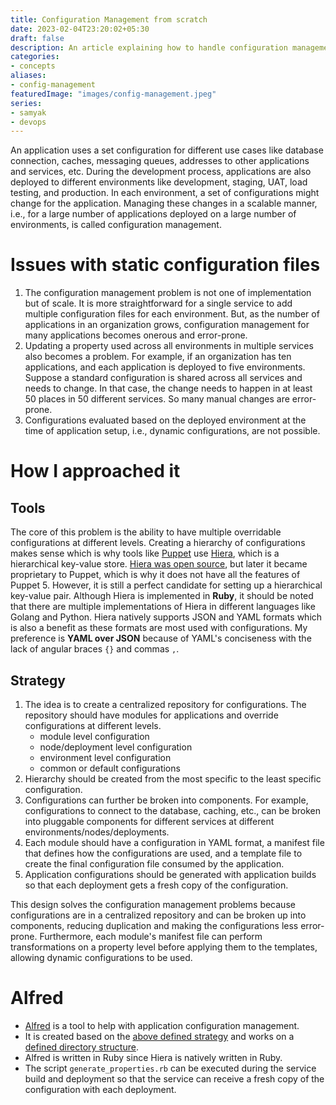 ```yaml
---
title: Configuration Management from scratch
date: 2023-02-04T23:20:02+05:30
draft: false
description: An article explaining how to handle configuration management for applications from scratch
categories:
- concepts
aliases:
- config-management
featuredImage: "images/config-management.jpeg"
series:
- samyak
- devops
---
```


An application uses a set configuration for different use cases like database connection, caches, messaging queues, addresses to other applications and services, etc. During the development process, applications are also deployed to different environments like development, staging, UAT, load testing, and production.
In each environment, a set of configurations might change for the application. Managing these changes in a scalable manner, i.e., for a large number of applications deployed on a large number of environments, is called configuration management.

# Issues with static configuration files

1. The configuration management problem is not one of implementation but of scale. It is more straightforward for a single service to add multiple configuration files for each environment. But, as the number of applications in an organization grows, configuration management for many applications becomes onerous and error-prone.
2. Updating a property used across all environments in multiple services also becomes a problem. For example, if an organization has ten applications, and each application is deployed to five environments. Suppose a standard configuration is shared across all services and needs to change. In that case, the change needs to happen in at least 50 places in 50 different services. So many manual changes are error-prone.
3. Configurations evaluated based on the deployed environment at the time of application setup, i.e., dynamic configurations, are not possible.


# How I approached it

## Tools

The core of this problem is the ability to have multiple overridable configurations at different levels. Creating a hierarchy of configurations makes sense which is why tools like [Puppet](https://www.puppet.com) use [Hiera](https://www.puppet.com/docs/puppet/7/hiera_intro.html#hiera_intro), which is a hierarchical key-value store.
[Hiera was open source](https://github.com/puppetlabs/hiera), but later it became proprietary to Puppet, which is why it does not have all the features of Puppet 5. However, it is still a perfect candidate for setting up a hierarchical key-value pair. Although Hiera is implemented in **Ruby**, it should be noted that there are multiple implementations of Hiera in different languages like Golang and Python.
Hiera natively supports JSON and YAML formats which is also a benefit as these formats are most used with configurations. My preference is **YAML over JSON** because of YAML's conciseness with the lack of angular braces `{}` and commas `,`.

## Strategy
1. The idea is to create a centralized repository for configurations. The repository should have modules for applications and override configurations at different levels.
    * module level configuration
    * node/deployment level configuration
    * environment level configuration
    * common or default configurations
2. Hierarchy should be created from the most specific to the least specific configuration.
3. Configurations can further be broken into components. For example, configurations to connect to the database, caching, etc., can be broken into pluggable components for different services at different environments/nodes/deployments.
4. Each module should have a configuration in YAML format, a manifest file that defines how the configurations are used, and a template file to create the final configuration file consumed by the application.
5. Application configurations should be generated with application builds so that each deployment gets a fresh copy of the configuration.

This design solves the configuration management problems because configurations are in a centralized repository and can be broken up into components, reducing duplication and making the configurations less error-prone. Furthermore, each module's manifest file can perform transformations on a property level before applying them to the templates, allowing dynamic configurations to be used.

# Alfred

* [Alfred](https://github.com/clover/alfred) is a tool to help with application configuration management.
* It is created based on the [above defined strategy](#strategy) and works on a [defined directory structure](https://github.com/clover/alfred#directory-structure).
* Alfred is written in Ruby since Hiera is natively written in Ruby.
* The script `generate_properties.rb` can be executed during the service build and deployment so that the service can receive a fresh copy of the configuration with each deployment.
